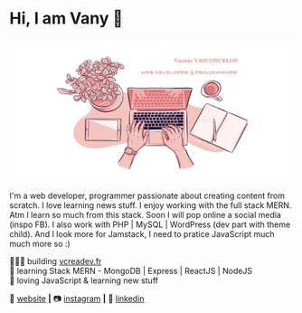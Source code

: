 # Hi, I am Vany 👋

<img src="https://github.com/Vanleen/Vanleen/blob/main/img/header.png" alt="banner that says I am Vanilda VASCONCELOS - web developer & programmeur - image of computer and hands on it.">

I'm a web developer, programmer passionate about creating content from scratch. I love learning news stuff. I enjoy working with the full stack MERN. Atm I learn so much from this stack. Soon I will pop online a social media (inspo FB). 
I also work with PHP | MySQL | WordPress (dev part with theme child).
And I look more for Jamstack, I need to pratice JavaScript much much more so :)

👨🏼‍💻 building [vcreadev.fr][website]  
🧠 learning Stack MERN - MongoDB | Express | ReactJS | NodeJS <br>
💜 loving JavaScript & learning new stuff

🏡 [website][website] **|** 
📷 [instagram][instagram] **|** 
👔 [linkedin][linkedin]

[website]: https://vcreadev.fr
[instagram]: https://instagram.com/vcreadev
[linkedin]: https://linkedin.com/in/vanyvcrea


